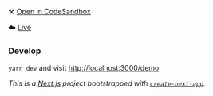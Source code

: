 ⚒ [Open in CodeSandbox](https://codesandbox.io/s/affectionate-proskuriakova-rv10o?initialpath=%2Fdemo&module=%2Fpages%2F%5Bslug%5D.js)

☁️ [Live](https://quiz-delta.vercel.app/demo)

### Develop
`yarn dev` and visit [http://localhost:3000/demo](http://localhost:3000/demo)



_This is a [Next.js](https://nextjs.org/) project bootstrapped with [`create-next-app`](https://github.com/vercel/next.js/tree/canary/packages/create-next-app)._

